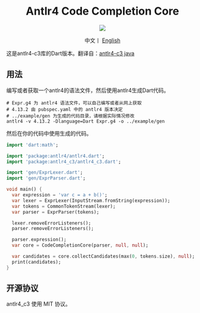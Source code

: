 
<h1 align="center"> Antlr4 Code Completion Core </h1>

<p align="center">
  <a title="Pub" href="https://pub.dev/packages/antlr4_c3" >
      <img src="https://img.shields.io/badge/Pub-v1.x-red?style=popout" />
  </a>
</p>

<p align="center">
  中文丨
  <a title="English" 
    href="https://github.com/CorvusYe/antlr4-c3/tree/main/ports/dart/README-EN.md">
    English
  </a>
</p>

这是antlr4-c3库的Dart版本。翻译自：[antlr4-c3 java](https://github.com/mike-lischke/antlr4-c3/tree/main/ports/java)

## 用法

编写或者获取一个antlr4的语法文件，然后使用antlr4生成Dart代码。

```shell
# Expr.g4 为 antlr4 语法文件，可以自己编写或者从网上获取
# 4.13.2 由 pubspec.yaml 中的 antlr4 版本决定
# ../example/gen 为生成的代码目录，请根据实际情况修改
antlr4 -v 4.13.2 -Dlanguage=Dart Expr.g4 -o ../example/gen
```

然后在你的代码中使用生成的代码。

```dart
import 'dart:math';

import 'package:antlr4/antlr4.dart';
import 'package:antlr4_c3/antlr4_c3.dart';

import 'gen/ExprLexer.dart';
import 'gen/ExprParser.dart';

void main() {
  var expression = 'var c = a + b()';
  var lexer = ExprLexer(InputStream.fromString(expression));
  var tokens = CommonTokenStream(lexer);
  var parser = ExprParser(tokens);

  lexer.removeErrorListeners();
  parser.removeErrorListeners();

  parser.expression();
  var core = CodeCompletionCore(parser, null, null);

  var candidates = core.collectCandidates(max(0, tokens.size), null);
  print(candidates);
}
```


## 开源协议

antlr4_c3 使用 MIT 协议。




